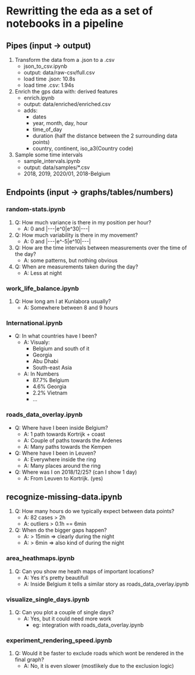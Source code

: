 # Rewritting the eda as a set of notebooks in a pipeline
## Pipes (input -> output)

1) Transform the data from a .json to a .csv
    * json_to_csv.ipynb
    * output: data/raw-csv/full.csv
    * load time .json: 10.8s
    * load time .csv: 1.94s
2) Enrich the gps data with: derived features
    * enrich.ipynb
    * output: data/enriched/enriched.csv
    * adds:
        * dates
        * year, month, day, hour
        * time_of_day
        * duration (half the distance between the 2 surrounding data points)
        * country, continent, iso_a3(Country code)
3) Sample some time intervals
    * sample_intervals.ipynb
    * output: data/samples/*.csv
    * 2018, 2019, 2020/01, 2018-Belgium
        
## Endpoints (input -> graphs/tables/numbers)
### random-stats.ipynb
1) Q: How much variance is there in my position per hour?
    * A: 0 and |---|e^0|e^30|---|
2) Q: How much variability is there in my movement?
    * A: 0 and |---|e^-5|e^10|---|
3) Q: How are the time intervals between measurements over the time of the day?
    * A: some patterns, but nothing obvious
4) Q: When are measurements taken during the day?
    * A: Less at night

### work_life_balance.ipynb
1) Q: How long am I at Kunlabora usually?
    * A: Somewhere between 8 and 9 hours

### International.ipynb
* Q: In what countries have I been? 
    * A: Visualy: 
        * Belgium and south of it
        * Georgia
        * Abu Dhabi
        * South-east Asia
    * A: In Numbers
        * 87.7% Belgium
        * 4.6% Georgia
        * 2.2% Vietnam
        * ...
        
### roads_data_overlay.ipynb
* Q: Where have I been inside Belgium?
    * A: 1 path towards Kortrijk + coast
    * A: Couple of paths towards the Ardenes
    * A: Many paths towards the Kempen
* Q: Where have I been in Leuven?
    * A: Everywhere inside the ring
    * A: Many places around the ring
* Q: Where was I on 2018/12/25? (can I show 1 day)
    * A: From Leuven to Kortrijk. (yes)

## recognize-missing-data.ipynb
1) Q: How many hours do we typically expect between data points?
    * A: 82 cases > 2h
    * A: outliers > 0.1h == 6min
2) Q: When do the bigger gaps happen?
    * A: > 15min => clearly during the night
    * A: > 6min => also kind of during the night

### area_heathmaps.ipynb
1) Q: Can you show me heath maps of important locations?
    * A: Yes it's pretty beautifull
    * A: Inside Belgium it tells a similar story as roads_data_overlay.ipynb

### visualize_single_days.ipynb
1) Q: Can you plot a couple of single days?
    * A: Yes, but it could need more work 
        * eg: integration with roads_data_overlay.ipynb

### experiment_rendering_speed.ipynb
1) Q: Would it be faster to exclude roads which wont be rendered in the final graph?
    * A: No, it is even slower (mostlikely due to the exclusion logic)
